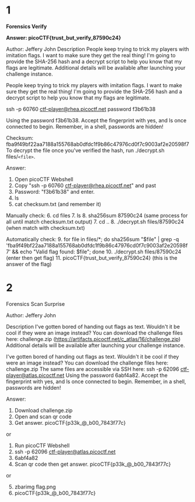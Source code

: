 # 1

**Forensics
Verify**

**Answer: picoCTF{trust_but_verify_87590c24}**

Author: Jeffery John
Description
People keep trying to trick my players with imitation flags. I want to make sure they get the real thing! I'm going to provide the SHA-256 hash and a decrypt script to help you know that my flags are legitimate.
Additional details will be available after launching your challenge instance.

People keep trying to trick my players with imitation flags. I want to make sure they get the real thing! I'm going to provide the SHA-256 hash and a decrypt script to help you know that my flags are legitimate.

ssh -p 60760 ctf-player@rhea.picoctf.net
password f3b61b38

Using the password f3b61b38. Accept the fingerprint with yes, and ls once connected to begin. Remember, in a shell, passwords are hidden!

Checksum: fba9f49bf22aa7188a155768ab0dfdc1f9b86c47976cd0f7c9003af2e20598f7
To decrypt the file once you've verified the hash, run ./decrypt.sh files/`<file>`.

Answer:

1. Open picoCTF Webshell
2. Copy "ssh -p 60760 ctf-player@rhea.picoctf.net" and past
3. Password: "f3b61b38" and enter.
4. ls
5. cat checksum.txt (and remember it)

Manually check:
6. cd files
7. ls
8. sha256sum 87590c24 (same process for all until match checksum.txt output)
7. cd ..
8. ./decrypt.sh files/87590c24 (when match with checksum.txt)

Automatically check:
9. for file in files/*; do sha256sum "$file" | grep -q 'fba9f49bf22aa7188a155768ab0dfdc1f9b86c47976cd0f7c9003af2e20598f7' && echo "Valid flag found: $file"; done
10. ./decrypt.sh files/87590c24 (enter then get flag)
11. picoCTF{trust_but_verify_87590c24} (this is the answer of the flag)


# 2

Forensics
Scan Surprise

Author: Jeffery John

Description
I've gotten bored of handing out flags as text. Wouldn't it be cool if they were an image instead?
You can download the challenge files here:
challenge.zip (https://artifacts.picoctf.net/c_atlas/16/challenge.zip)
Additional details will be available after launching your challenge instance.

I've gotten bored of handing out flags as text. Wouldn't it be cool if they were an image instead?
You can download the challenge files here:
challenge.zip
The same files are accessible via SSH here:
ssh -p 62096 ctf-player@atlas.picoctf.net
Using the password 6abf4a82. Accept the fingerprint with yes, and ls once connected to begin. Remember, in a shell, passwords are hidden!

Answer:

1. Download challenge.zip
2. Open and scan qr code
3. Get answer. picoCTF{p33k_@_b00_7843f77c}

or

1. Run picoCTF Webshell
2. ssh -p 62096 ctf-player@atlas.picoctf.net
3. 6abf4a82
4. Scan qr code then get answer. picoCTF{p33k_@_b00_7843f77c}

or

5. zbarimg flag.png
6. picoCTF{p33k_@_b00_7843f77c}
